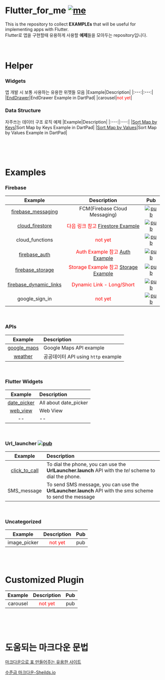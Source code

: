 # Flutter_for_me [![me](https://img.shields.io/badge/YHK-May2nd-FF3E3E.svg)](https://yunhankyu.github.io/)
This is the repository to collect **EXAMPLEs** that will be useful for implementing apps with Flutter.
<br />Flutter로 앱을 구현할때 유용하게 사용할 **예제**들을 모아두는 repository입니다. 
<br /><br /><br />


# Helper

### Widgets
앱 개발 시 보통 사용하는 유용한 위젯들 모음
|Example|Description|
|:---:|:---:|
|[EndDrawer](https://dartpad.dev/b6409e10de32b280b8938aa75364fa7b)|EndDrawer Example in DartPad|
|carousel|<span style="color:red">not yet</span>|

### Data Structure
자주쓰는 데이터 구조 로직 예제
|Example|Description|
|:---:|:---:|
|[Sort Map by Keys](https://dartpad.dev/215ba63265350c02dfbd586dfd30b8c3)|Sort Map by Keys Example in DartPad|
|[Sort Map by Values](https://dartpad.dev/215ba63265350c02dfbd586dfd30b8c3)|Sort Map by Values Example in DartPad|

<br /><br /><br />

# Examples



### Firebase
|Example|Description|Pub|
|:---:|:---:|:---:|
|[firebase_messaging](https://github.com/YUNHANKYU/Flutter_FCM_push_notification)|FCM(Firebase Cloud Messaging)|[![pub](https://img.shields.io/badge/pub-v7.0.3-orange.svg)](https://pub.dev/packages/firebase_messaging)|
|[cloud_firestore](https://github.com/YUNHANKYU/FirebaseFlutter_Firestore_example)|<span style="color:red">다음 링크 참고 </span>[Firestore Example](https://github.com/FirebaseExtended/flutterfire/tree/master/packages/cloud_firestore/cloud_firestore/example)|[![pub](https://img.shields.io/badge/pub-v0.14.3+1-orange.svg)](https://pub.dev/packages/cloud_firestore)|
|cloud_functions|<span style="color:red">not yet</span>|[![pub](https://img.shields.io/badge/pub-v0.4.0-orange.svg)](https://pub.dev/packages/cloud_functions)|
|[firebase_auth](https://github.com/YUNHANKYU/FirebaseFlutter_Auth_example)|<span style="color:red">Auth Example 참고 </span>[Auth Example](https://github.com/FirebaseExtended/flutterfire/tree/master/packages/firebase_auth/firebase_auth/example)|[![pub](https://img.shields.io/badge/pub-v0.11.1+6-orange.svg)](https://pub.dev/packages/firebase_auth)|
|[firebase_storage](https://github.com/YUNHANKYU/Flutter_Firebase_Storage)|<span style="color:red">Storage Example 참고 </span>[Storage Example](https://github.com/FirebaseExtended/flutterfire/tree/master/packages/firebase_storage/firebase_storage/example)|[![pub](https://img.shields.io/badge/pub-v3.0.1-orange.svg)](https://pub.dev/packages/firebase_storage)|
|[firebase_dynamic_links](https://github.com/YUNHANKYU/Flutter_Firebase_Dynamic_Link)|<span style="color:red">Dynamic Link - Long/Short</span>|[![pub](https://img.shields.io/badge/pub-v0.6.2-orange.svg)](https://pub.dev/packages/firebase_dynamic_links)|
|google_sign_in|<span style="color:red">not yet</span>|[![pub](https://img.shields.io/badge/pub-v4.0.2-orange.svg)](https://pub.dev/packages/google_sign_in)|

<br />

### APIs
|Example|Description|
|:---:|:---|
|[google_maps](https://github.com/YUNHANKYU/Flutter_Google_Maps)|Google Maps API example|
|[weather](https://github.com/YUNHANKYU/Flutter_Weather) | 공공데이터 API using `http` example |

<br />

### Flutter Widgets
|Example|Description|
|:---:|:---|
|[date_picker](https://github.com/YUNHANKYU/Flutter_Calendar)|All about date_picker|
|[web_view](https://github.com/YUNHANKYU/Flutter_WebView)|Web View|
| -- | -- |

<br />


### Url_launcher [![pub](https://img.shields.io/badge/pub-v5.0.3-orange.svg)](https://pub.dev/packages/url_launcher)
|Example|Description|
|:---:|:---|
|[click_to_call](https://github.com/YUNHANKYU/Flutter_Phone_Call)|To dial the phone, you can use the **UrlLauncher.launch** API with the *tel* scheme to dial the phone.|
|SMS_message|To send SMS message, you can use the **UrlLauncher.launch** API with the *sms* scheme to send the message|

<br />

### Uncategorized
|Example|Description|Pub|
|:---:|:---:|:---:|
|image_picker|<span style="color:red">not yet</span>|pub|


<br /><br />

# Customized Plugin
|Example|Description|Pub|
|:---:|:---:|:---:|
|carousel|<span style="color:red">not yet</span>|pub|

<br /><br /><br />


# 도움되는 마크다운 문법
[마크다운으로 표 만들어주는 유용한 사이트](http://www.tablesgenerator.com/markdown_tables)

[수준급 마크다운-Sheilds.io](https://newhiwoong.github.io/%EA%B8%B0%ED%83%80%20%EC%A0%95%EB%B3%B4%20%EA%B3%B5%EC%9C%A0/%EC%88%98%EC%A4%80%EA%B8%89%EC%9D%98-Github-README.md-%EC%9E%91%EC%84%B1%ED%95%98%EA%B8%B0)


